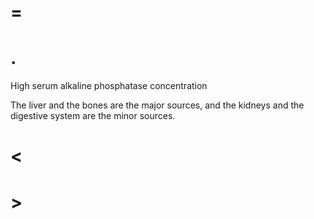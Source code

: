 # =

# .

High serum alkaline phosphatase concentration

The liver and the bones are the major sources, and the kidneys and the digestive system are the minor sources.

# <

# >
